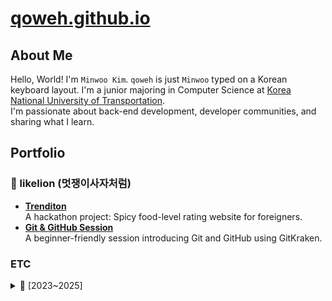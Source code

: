 # [qoweh.github.io](https://qoweh.github.io)
## About Me
Hello, World! I'm `Minwoo Kim`. 
`qoweh` is just `Minwoo` typed on a Korean keyboard layout.
I'm a junior majoring in Computer Science at [Korea National University of Transportation](https://www.ut.ac.kr/).  
I'm passionate about back-end development, developer communities, and sharing what I learn.

## Portfolio
### 🦁 likelion (멋쟁이사자처럼)
- [**Trenditon**](./portfolio/trenditon/그라데이션K%202팀.pdf)  
  A hackathon project: Spicy food-level rating website for foreigners.
- [**Git & GitHub Session**](./portfolio/git-github/02%20Git%20and%20GitHub%20101.pdf)  
  A beginner-friendly session introducing Git and GitHub using GitKraken.
### ETC
<details>
  <summary>📅 [2023~2025]</summary>

- **2023.04.12. ~ 2023.11.15.**  
  첫 번째로, 대학교 1학년 때 교내 **인권센터 서포터즈**로 활동했습니다.  
  인권 교육, 부스 운영, 포스터 제작 등으로 인권센터를 홍보했습니다.

- **2023.11.11. ~ 2023.11.17.**  
  **굿네이버스 NGO Traveler 캠페인**에 참여하여  
  ‘건강 불평등’을 알리는 캠페인을 기획했습니다.

- **2024.12.02. ~ 2024.12.06.**  
  **UC Berkeley SCET 리더십 캠프** (경주 켄싱턴 리조트) 참가.  
  고정관념 깨기, 커뮤니케이션 훈련, 거절 훈련 활동(물물교환: 쿠키 → 핸드크림 → 티백 → 맥주 키링).  
  거절을 감정이 아닌 피드백으로 받아들이는 훈련이 되었습니다.

- 📄 [PDF 보기](./portfolio/Postfolio.pdf)

</details>